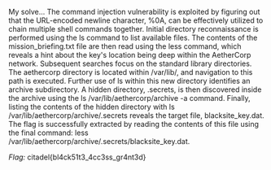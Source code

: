 My solve...
The command injection vulnerability is exploited by figuring out that the URL-encoded newline character, %0A, can be effectively utilized to chain multiple shell commands together.
Initial directory reconnaissance is performed using the ls command to list available files. The contents of the mission_briefing.txt file are then read using the less command, which reveals a hint about the key's location being deep within the AetherCorp network.
Subsequent searches focus on the standard library directories.
The aethercorp directory is located within /var/lib/, and navigation to this path is executed.
Further use of ls within this new directory identifies an archive subdirectory.
A hidden directory, .secrets, is then discovered inside the archive using the ls /var/lib/aethercorp/archive -a command.
Finally, listing the contents of the hidden directory with ls /var/lib/aethercorp/archive/.secrets reveals the target file, blacksite_key.dat.
The flag is successfully extracted by reading the contents of this file using the final command: less /var/lib/aethercorp/archive/.secrets/blacksite_key.dat. 

*Flag:* citadel{bl4ck51t3_4cc3ss_gr4nt3d}
